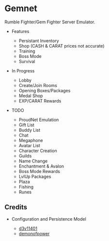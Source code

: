 # Gemnet
Rumble Fighter/Gem Fighter Server Emulator.

- Features
    * Persistant Inventory
    * Shop (CASH & CARAT prices not accurate)
    * Training
    * Boss Mode
    * Survival

- In Progress
    * Lobby
    * Create/Join Rooms
    * Opening Boxes/Packages
    * Medal Shop
    * EXP/CARAT Rewards

- TODO
    * ProudNet Emulation
    * Gift List
    * Buddy List
    * Chat
    * Megaphone
    * Avatar List
    * Character Creation
    * Guilds
    * Name Change
    * Enchantment & Avalon
    * Boss Mode Rewards
    * LvlUp Packages
    * Plaza
    * Fishing
    * Runes

## Credits
  - Configuration and Persistence Model
    
    * [d3v11401](https://github.com/d3v1l401)
    * [demonofpower](https://github.com/demonofpower)
